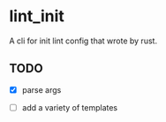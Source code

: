 # lint_init
A cli for init lint config that wrote by rust.

## TODO
- [x] parse args

- [ ] add a variety of templates